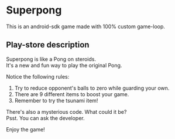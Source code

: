 # Superpong
This is an android-sdk game made with 100% custom game-loop.

## Play-store description

Superpong is like a Pong on steroids.  
It's a new and fun way to play the original Pong. 

Notice the following rules:  
1. Try to reduce opponent's balls to zero while guarding your own.  
2. There are 9 different items to boost your game.  
3. Remember to try the tsunami item!

There's also a mysterious code. What could it be?  
Psst. You can ask the developer.

Enjoy the game!
